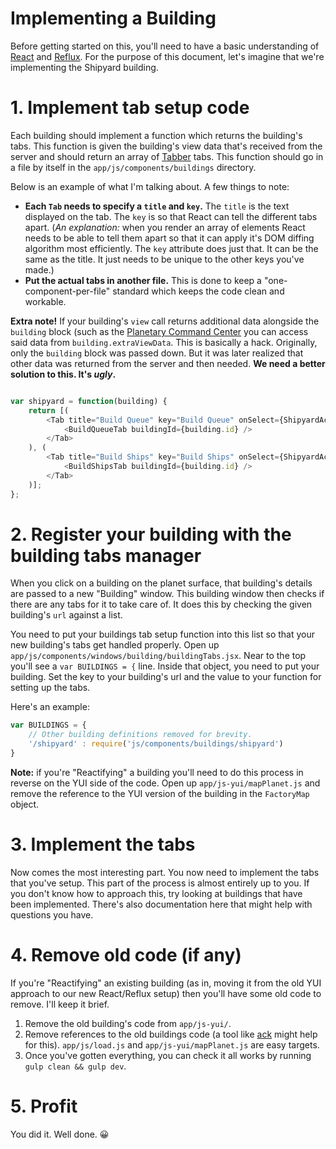 # Implementing a Building

Before getting started on this, you'll need to have a basic understanding of [React](https://facebook.github.io/react/) and [Reflux](https://github.com/reflux/refluxjs). For the purpose of this document, let's imagine that we're implementing the Shipyard building.

# 1. Implement tab setup code

Each building should implement a function which returns the building's tabs. This function is given the building's view data that's received from the server and should return an array of [Tabber](../modules/tabber.md) tabs. This function should go in a file by itself in the `app/js/components/buildings` directory.

Below is an example of what I'm talking about. A few things to note:

- **Each `Tab` needs to specify a `title` and `key`.** The `title` is the text displayed on the tab. The `key` is so that React can tell the different tabs apart. (*An explanation:* when you render an array of elements React needs to be able to tell them apart so that it can apply it's DOM diffing algorithm most efficiently. The `key` attribute does just that. It can be the same as the title. It just needs to be unique to the other keys you've made.)
- **Put the actual tabs in another file.** This is done to keep a "one-component-per-file" standard which keeps the code clean and workable.

**Extra note!** If your building's `view` call returns additional data alongside the `building` block (such as the [Planetary Command Center](http://us1.lacunaexpanse.com/api/PlanetaryCommand.html#view_(_session_id%2C_building_id_)) you can access said data from `building.extraViewData`. This is basically a hack. Originally, only the `building` block was passed down. But it was later realized that other data was returned from the server and then needed. **We need a better solution to this. It's *ugly*.**


```javascript

var shipyard = function(building) {
    return [(
        <Tab title="Build Queue" key="Build Queue" onSelect={ShipyardActions.loadShipsBuildQueue}>
            <BuildQueueTab buildingId={building.id} />
        </Tab>
    ), (
        <Tab title="Build Ships" key="Build Ships" onSelect={ShipyardActions.getBuildableShips}>
            <BuildShipsTab buildingId={building.id} />
        </Tab>
    )];
};
```

# 2. Register your building with the building tabs manager

When you click on a building on the planet surface, that building's details are passed to a new "Building" window. This building window then checks if there are any tabs for it to take care of. It does this by checking the given building's `url` against a list.

You need to put your buildings tab setup function into this list so that your new building's tabs get handled properly. Open up `app/js/components/windows/building/buildingTabs.jsx`. Near to the top you'll see a `var BUILDINGS = {` line. Inside that object, you need to put your building. Set the key to your building's url and the value to your function for setting up the tabs.

Here's an example:

```javascript
var BUILDINGS = {
    // Other building definitions removed for brevity.
    '/shipyard' : require('js/components/buildings/shipyard')
}
```

**Note:** if you're "Reactifying" a building you'll need to do this process in reverse on the YUI side of the code. Open up `app/js-yui/mapPlanet.js` and remove the reference to the YUI version of the building in the `FactoryMap` object.

# 3. Implement the tabs

Now comes the most interesting part. You now need to implement the tabs that you've setup. This part of the process is almost entirely up to you. If you don't know how to approach this, try looking at buildings that have been implemented. There's also documentation here that might help with questions you have.

# 4. Remove old code (if any)

If you're "Reactifying" an existing building (as in, moving it from the old YUI approach to our new React/Reflux setup) then you'll have some old code to remove. I'll keep it brief.

1. Remove the old building's code from `app/js-yui/`.
2. Remove references to the old buildings code (a tool like [ack](http://beyondgrep.com/) might help for this). `app/js/load.js` and `app/js-yui/mapPlanet.js` are easy targets.
3. Once you've gotten everything, you can check it all works by running `gulp clean && gulp dev`.

# 5. Profit

You did it. Well done. :grinning:
